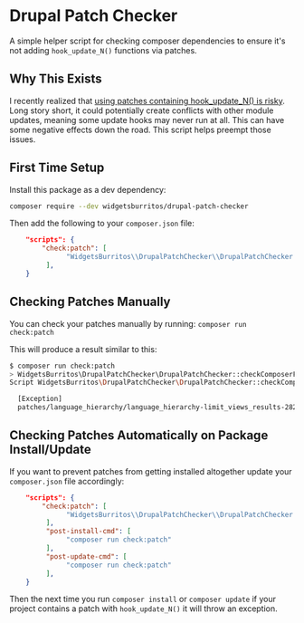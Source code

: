 # Drupal Patch Checker

A simple helper script for checking composer dependencies to ensure it's not adding `hook_update_N()` functions via patches.

## Why This Exists

I recently realized that [using patches containing hook_update_N() is risky](https://www.widgetsandburritos.com/posts/2018-12-07/patching-production-drupal-sites-hook-update-n-risky). Long story short, it could potentially create conflicts with other module updates, meaning some update hooks may never run at all. This can have some negative effects down the road. This script helps preempt those issues.

## First Time Setup
Install this package as a dev dependency:

```bash
composer require --dev widgetsburritos/drupal-patch-checker
```

Then add the following to your `composer.json` file:

```json
    "scripts": {
        "check:patch": [
              "WidgetsBurritos\\DrupalPatchChecker\\DrupalPatchChecker::checkComposerFile"
         ],
    }
```

## Checking Patches Manually

You can check your patches manually by running:
```composer run check:patch```

This will produce a result similar to this:
```bash
$ composer run check:patch
> WidgetsBurritos\DrupalPatchChecker\DrupalPatchChecker::checkComposerFile
Script WidgetsBurritos\DrupalPatchChecker\DrupalPatchChecker::checkComposerFile handling the check:patch event terminated with an exception

  [Exception]                                                                                                              
  patches/language_hierarchy/language_hierarchy-limit_views_results-2825851-14.patch contains hook_update_N() on Line 50.  
```

## Checking Patches Automatically on Package Install/Update

If you want to prevent patches from getting installed altogether update your `composer.json` file accordingly:
```json
    "scripts": {
        "check:patch": [
              "WidgetsBurritos\\DrupalPatchChecker\\DrupalPatchChecker::checkComposerFile"
         ],
         "post-install-cmd": [
              "composer run check:patch"
         ],
         "post-update-cmd": [
              "composer run check:patch"
         ],
    }
```

Then the next time you run `composer install` or `composer update` if your project contains a patch with `hook_update_N()` it will throw an exception.
